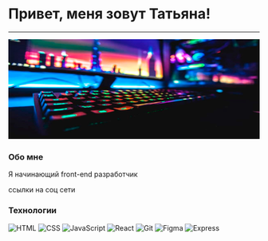 # Привет, меня зовут Татьяна!

---

<!-- ![Header](https://github.com/Golikova1987/Golikova1987/blob/main/assets/header.jpg)  -->
<p align="center">
 <img width="600" height="200" src="assets/header.jpg" alt="..."/>
</p>

### Обо мне

Я начинающий front-end разработчик

ссылки на соц сети 

### Технологии

![HTML](https://img.shields.io/badge/-HTML-3b3b3b?style=flat&logo=html5)
![CSS](https://img.shields.io/badge/-CSS-3b3b3b?style=flat&logo=css3)
![JavaScript](https://img.shields.io/badge/-JavaScript-3b3b3b?style=flat&logo=javascript)
![React](https://img.shields.io/badge/-React-3b3b3b?style=flat&logo=react)
![Git](https://img.shields.io/badge/-Git-3b3b3b?style=flat&logo=git)
![Figma](https://img.shields.io/badge/-Figma-3b3b3b?style=flat&logo=figma)
![Express](https://img.shields.io/badge/-Express-3b3b3b?style=flat&logo=express)

